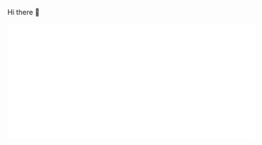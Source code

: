 Hi there 👋

<!--START_SECTION:badges-->
<!--END_SECTION:badges-->

<picture>
  <img src="/metrics.classic.svg" alt="Metrics">
</picture>
